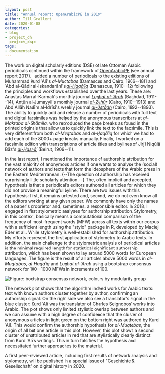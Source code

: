 ```yaml
---
layout: post
title: "Annual report: OpenArabicPE in 2019"
author: Till Grallert
date: 2020-01-08
categories:
- blog
- project_dh
- project_dape
tags:
- documentation
---
```


The work on digital scholarly editions (DSE) of late Ottoman Arabic periodicals continued within the framework of [OpenArabicPE](https://github.com/openarabicpe) (see annual report 2017). I added a number of periodicals to the existing editions of Muḥammad Kurd ʿAlī's [*al-Muqtabas*](https://github.com/tillgrallert/digital-muqtabas 'current state of the project')  (Damascus and Cairo, 1906--18)] and ʿAbd al-Qādir al-Iskandarānī's  [*al-Ḥaqāʾiq*](https://github.com/OpenArabicPE/digital-haqaiq 'current state of the project') (Damascus, 1910--12) following the principles and workflows established over the last years. These are: Anastās Mārī al-Karmalī's monthly journal [*Lughat al-ʿArab*](https://github.com/OpenArabicPE/journal_lughat-al-arab) (Baghdad, 1911--14), Anṭūn al-Jumayyil's monthly journal [*al-Zuhūr*](https://github.com/openarabicpe/journal_al-zuhur) (Cairo, 1910--1913) and Abd Allāh Nadīm al-Idrīsī's weekly journal [*al-Ustādh*](https://github.com/openarabicpe/journal_al-ustadh) (Cairo, 1892--1893). The ability to quickly add and release a number of periodicals with full text and digital facsimiles was helped by the anonymous transcribers at [*al-Maktaba al-Shāmila*](http://www.shamela.ws), who reproduced the page breaks as found in the printed originals that allow us to quickly link the text to the facsimile. This is very different from both *al-Muqtabas* and *al-Ḥaqāʾiq* for which we had to add each of the 8000+ page breaks manually. Finally, I worked on a facsimile edition with transcriptions of article titles and bylines of Jirjī Niqūlā Bāz's [*al-Ḥasnāʾ*](https://github.com/OpenArabicPE/journal_al-hasna) (Beirut, 1909--11).

<!-- advances in stylometry -->
In the last report, I mentioned the importance of authorship attribution for the vast majority of anonymous articles if one wants to analyse the (social) network of authors and texts that form the ideosphere of the Arabic press in the Eastern Mediterranean. {--The question of authorship has received surprisingly little scholarly attention.--} The, often implicit and accepted, hypothesis is that a periodical's editors authored all articles for which they did not provide a meaningful byline. There are two issues with this hypothesis: first, it remains untested and, second, we do not even know all the editors working at any given paper. We commonly have only the names of a paper's proprietor and, sometimes, a responsible editor. In 2018, I engaged in first stylometric analyses for authorship attribution. Stylometry, in this context, basically means a computational comparison of the frequency of most-frequent words (MFW) across all texts within our corpus with a sufficient length using the "stylo" package in R, developed by Maciej Eder et al.. While stylometry is well-established for authorship attribution. My efforts represent the first application of stylometry to Arabic texts. In addition, the main challenge to the stylometric analysis of periodical articles is the minimal required length for statistical significant authorship attribution, which has been shown to lay around 5000 words for European languages. The figure is the result of all articles above 5000 words in *al-Muqtabas*, *al-Ḥaqāʾiq* and *Lughat al-ʿArab* using a bootstrap consensus network for 100--1000 MFWs in increments of 100.

![Figure: bootstrap consensus network, colours by modularity group](/BachUni/publications/github/p3a6afa20/assets/plots/stylo_articles-w_5000-modularity_1-label_authors-ar-annotated.png)

The network plot shows that the algorithm indeed works for Arabic texts: text with known authors cluster together by author, confirming an authorship signal. On the right side we also see a translator's signal in the blue cluster: Kurd ʿAlī was the translator of Charles Seignobos' works into Arabic. The plot shows only limited stylistic overlap between authors and we can assume with a high degree of confidence that the cluster of anonymous articles in light green on the bottom right was authored by Kurd ʿAlī. This would confirm the authorship hypothesis for *al-Muqtabas*, the origin of all but one article in this plot. However, this plot shows a second cluster of unattributed articles in red that are stylistically clearly distinct from Kurd ʿAlī's writings. This in turn falsifies the hypothesis and necessitated further approaches to the material.

A first peer-reviewed article, including first results of network analysis and stylometry, will be published in a special issue of "Geschichte & Gesellschaft" on digital history in 2020.